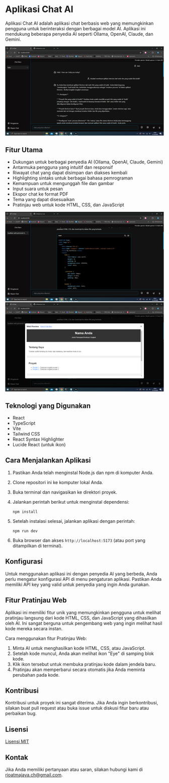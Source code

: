 # Aplikasi Chat AI

Aplikasi Chat AI adalah aplikasi chat berbasis web yang memungkinkan pengguna untuk berinteraksi dengan berbagai model AI. Aplikasi ini mendukung beberapa penyedia AI seperti Ollama, OpenAI, Claude, dan Gemini.

![Tangkapan Layar Aplikasi](image.png)

## Fitur Utama

- Dukungan untuk berbagai penyedia AI (Ollama, OpenAI, Claude, Gemini)
- Antarmuka pengguna yang intuitif dan responsif
- Riwayat chat yang dapat disimpan dan diakses kembali
- Highlighting sintaks untuk berbagai bahasa pemrograman
- Kemampuan untuk mengunggah file dan gambar
- Input suara untuk pesan
- Ekspor chat ke format PDF
- Tema yang dapat disesuaikan
- Pratinjau web untuk kode HTML, CSS, dan JavaScript

![Kustomisasi Tema](image-1.png)
![Pratinjau Web](image-2.png)

## Teknologi yang Digunakan

- React
- TypeScript
- Vite
- Tailwind CSS
- React Syntax Highlighter
- Lucide React (untuk ikon)

## Cara Menjalankan Aplikasi

1. Pastikan Anda telah menginstal Node.js dan npm di komputer Anda.
2. Clone repositori ini ke komputer lokal Anda.
3. Buka terminal dan navigasikan ke direktori proyek.
4. Jalankan perintah berikut untuk menginstal dependensi:

   ```
   npm install
   ```

5. Setelah instalasi selesai, jalankan aplikasi dengan perintah:

   ```
   npm run dev
   ```

6. Buka browser dan akses `http://localhost:5173` (atau port yang ditampilkan di terminal).

## Konfigurasi

Untuk menggunakan aplikasi ini dengan penyedia AI yang berbeda, Anda perlu mengatur konfigurasi API di menu pengaturan aplikasi. Pastikan Anda memiliki API key yang valid untuk penyedia yang ingin Anda gunakan.

## Fitur Pratinjau Web

Aplikasi ini memiliki fitur unik yang memungkinkan pengguna untuk melihat pratinjau langsung dari kode HTML, CSS, dan JavaScript yang dihasilkan oleh AI. Ini sangat berguna untuk pengembang web yang ingin melihat hasil kode mereka secara instan.

Cara menggunakan fitur Pratinjau Web:
1. Minta AI untuk menghasilkan kode HTML, CSS, atau JavaScript.
2. Setelah kode muncul, Anda akan melihat ikon "Eye" di samping blok kode.
3. Klik ikon tersebut untuk membuka pratinjau kode dalam jendela baru.
4. Pratinjau akan memperbarui secara otomatis jika Anda meminta perubahan pada kode.

## Kontribusi

Kontribusi untuk proyek ini sangat diterima. Jika Anda ingin berkontribusi, silakan buat pull request atau buka issue untuk diskusi fitur baru atau perbaikan bug.

## Lisensi

[Lisensi MIT](LICENSE)

## Kontak

Jika Anda memiliki pertanyaan atau saran, silakan hubungi kami di [rioatmajaya.ch@gmail.com](mailto:rioatmajaya.ch@gmail.com).
